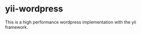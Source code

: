 yii-wordpress
=============

This is a high performance wordpress implementation with the yii framework.